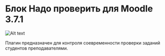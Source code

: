 # Блок Надо проверить для Moodle 3.7.1

![Alt text](https://ibb.co/M5Qqgg4 "Скриншот плагина")

Плагин предназначен для контроля соевременности проверки заданий студентов преподавателями.













